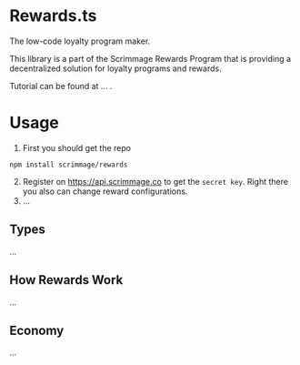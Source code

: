 
# Rewards.ts

The low-code loyalty program maker. 

This library is a part of the Scrimmage Rewards Program that is providing a decentralized solution for loyalty programs and rewards.

Tutorial can be found at  ... .

# Usage

1. First you should get the repo
```  
npm install scrimmage/rewards
```  

2. Register on https://api.scrimmage.co to get the  `secret key`. Right there you also can change reward configurations.
3. ...

## Types

...

## How Rewards Work

...

## Economy

...